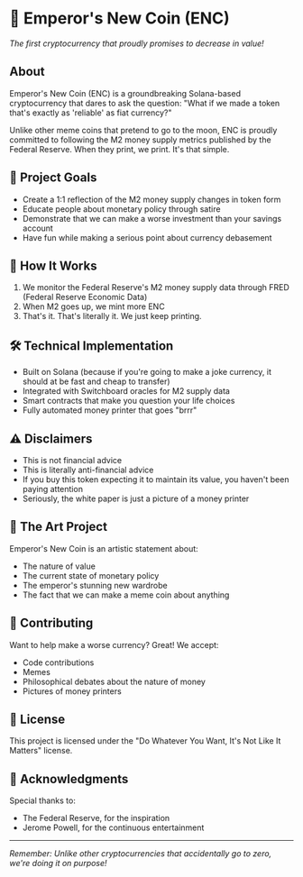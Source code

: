 # 👑 Emperor's New Coin (ENC)

*The first cryptocurrency that proudly promises to decrease in value!*

## About

Emperor's New Coin (ENC) is a groundbreaking Solana-based cryptocurrency that dares to ask the question: "What if we made a token that's exactly as 'reliable' as fiat currency?"

Unlike other meme coins that pretend to go to the moon, ENC is proudly committed to following the M2 money supply metrics published by the Federal Reserve. When they print, we print. It's that simple.

## 🎯 Project Goals

- Create a 1:1 reflection of the M2 money supply changes in token form
- Educate people about monetary policy through satire
- Demonstrate that we can make a worse investment than your savings account
- Have fun while making a serious point about currency debasement

## 🏦 How It Works

1. We monitor the Federal Reserve's M2 money supply data through FRED (Federal Reserve Economic Data)
2. When M2 goes up, we mint more ENC
3. That's it. That's literally it. We just keep printing.

## 🛠 Technical Implementation

- Built on Solana (because if you're going to make a joke currency, it should at be fast and cheap to transfer)
- Integrated with Switchboard oracles for M2 supply data
- Smart contracts that make you question your life choices
- Fully automated money printer that goes "brrr"

## ⚠️ Disclaimers

- This is not financial advice
- This is literally anti-financial advice
- If you buy this token expecting it to maintain its value, you haven't been paying attention
- Seriously, the white paper is just a picture of a money printer

## 🎨 The Art Project

Emperor's New Coin is an artistic statement about:
- The nature of value
- The current state of monetary policy
- The emperor's stunning new wardrobe
- The fact that we can make a meme coin about anything

## 🤝 Contributing

Want to help make a worse currency? Great! We accept:
- Code contributions
- Memes
- Philosophical debates about the nature of money
- Pictures of money printers

## 📜 License

This project is licensed under the "Do Whatever You Want, It's Not Like It Matters" license.

## 🙏 Acknowledgments

Special thanks to:
- The Federal Reserve, for the inspiration
- Jerome Powell, for the continuous entertainment
---

*Remember: Unlike other cryptocurrencies that accidentally go to zero, we're doing it on purpose!*
